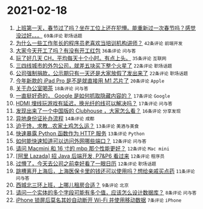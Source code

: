 # 2021-02-18

1. [上班第一天，春节过了吗？坐在工位上还在犯懵。能重新过一次春节吗？感觉没过好。。。](https://www.v2ex.com/t/753781) `69条评论` `职场话题`
1. [为什么一些工作年长的程序员老喜欢当培训机构讲师？](https://www.v2ex.com/t/753786) `42条评论` `前端开发`
1. [大家今天开工了吗？有没有开工红包](https://www.v2ex.com/t/753796) `36条评论` `问与答`
1. [玩了好几天 CH，平均每天十个小时。有点上头。](https://www.v2ex.com/t/753788) `35条评论` `互联网`
1. [三四线城市的外包公司，就差五块买下整个火星了](https://www.v2ex.com/t/753842) `22条评论` `职场话题`
1. [公司强制捐款，公示期只有一天还是大家放假了发出来了](https://www.v2ex.com/t/753784) `22条评论` `职场话题`
1. [今年新款的 iPad Pro 是不是就直接用 M1 芯片了](https://www.v2ex.com/t/753794) `20条评论` `Apple`
1. [关于办公室喝茶](https://www.v2ex.com/t/753826) `18条评论` `问与答`
1. [一直挺好奇的， Google 是如何抓取隐藏内容的？](https://www.v2ex.com/t/753855) `17条评论` `Google`
1. [HDMI 埋线玩游戏有延迟，换光纤的线可以解决吗？](https://www.v2ex.com/t/753777) `17条评论` `问与答`
1. [发现出来了一个中国版的 Clubhouse ，大家怎么看？](https://www.v2ex.com/t/753802) `16条评论` `分享发现`
1. [异地身份证补办流程](https://www.v2ex.com/t/753795) `14条评论` `成都`
1. [迫于馋，求教...农家土鸡怎么运？](https://www.v2ex.com/t/753823) `13条评论` `美酒与美食`
1. [快速暴露 Python 函数作为 HTTP 服务](https://www.v2ex.com/t/753783) `13条评论` `Python`
1. [如何能快速知道可以访问外网哪些端口？](https://www.v2ex.com/t/753830) `12条评论` `问与答`
1. [请问 Macmini 和 16 寸的 mbp 那个性能更好？](https://www.v2ex.com/t/753824) `12条评论` `Mac mini`
1. [[阿里 Lazada] 招 Java 后端开发, P7&P6 看过来](https://www.v2ex.com/t/753809) `12条评论` `程序员`
1. [过懵了，今天去公司之前幸好看了一眼日历](https://www.v2ex.com/t/753787) `12条评论` `职场话题`
1. [跳槽离开上海后，上海医保卡里的钱还可以使用吗？想给亲戚买点药](https://www.v2ex.com/t/753822) `11条评论` `问与答`
1. [西城北三环上班，上哪儿租房合适？](https://www.v2ex.com/t/753816) `9条评论` `北京`
1. [请问一个实体的多个字段可能有多个值，应该怎么设计数据库？](https://www.v2ex.com/t/753793) `8条评论` `问与答`
1. [iPhone 锁屏后莫名其妙自动断开 Wi-Fi 并使用移动数据](https://www.v2ex.com/t/753848) `7条评论` `iPhone`
